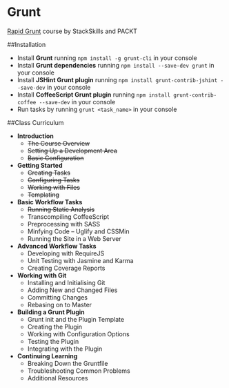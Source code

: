# Grunt
[Rapid Grunt](https://stackskills.com/courses/enrolled/50330) course by StackSkills and PACKT

##Installation
- Install **Grunt** running `npm install -g grunt-cli` in your console
- Install **Grunt dependencies** running `npm install --save-dev grunt` in your console
- Install **JSHint Grunt plugin** running `npm install grunt-contrib-jshint --save-dev` in your console
- Install **CoffeeScript Grunt plugin** running `npm install grunt-contrib-coffee --save-dev` in your console
- Run tasks by running `grunt <task_name>` in your console

##Class Curriculum
- **Introduction**
	 - ~~The Course Overview~~
	 - ~~Setting Up a Development Area~~
	 - ~~Basic Configuration~~
- **Getting Started**
	 - ~~Creating Tasks~~
	 - ~~Configuring Tasks~~
	 - ~~Working with Files~~
	 - ~~Templating~~
- **Basic Workflow Tasks**
	 - ~~Running Static Analysis~~
	 - Transcompiling CoffeeScript
	 - Preprocessing with SASS
	 - Minfying Code – Uglify and CSSMin
	 - Running the Site in a Web Server
- **Advanced Workflow Tasks**
	 - Developing with RequireJS
	 - Unit Testing with Jasmine and Karma
	 - Creating Coverage Reports
- **Working with Git**
	 - Installing and Initialising Git
	 - Adding New and Changed Files
	 - Committing Changes
	 - Rebasing on to Master
- **Building a Grunt Plugin**
	 - Grunt init and the Plugin Template
	 - Creating the Plugin
	 - Working with Configuration Options
	 - Testing the Plugin
	 - Integrating with the Plugin
- **Continuing Learning**
	 - Breaking Down the Gruntfile
	 - Troubleshooting Common Problems
	 - Additional Resources